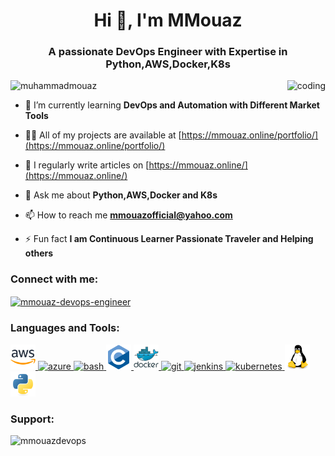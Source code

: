 <h1 align="center">Hi 👋, I'm MMouaz</h1>
<h3 align="center">A passionate DevOps Engineer with Expertise in Python,AWS,Docker,K8s</h3>
<img align="right" alt="coding"wodth="400" src="https://user-images.githubusercontent.com/74038190/264141683-8aa99f6c-267d-4977-9cd3-1a4c11675863.gif">
<p align="left"> <img src="https://komarev.com/ghpvc/?username=muhammadmouaz&label=Profile%20views&color=0e75b6&style=flat" alt="muhammadmouaz" /> </p>

- 🌱 I’m currently learning **DevOps and Automation with Different Market Tools**

- 👨‍💻 All of my projects are available at [https://mmouaz.online/portfolio/](https://mmouaz.online/portfolio/)

- 📝 I regularly write articles on [https://mmouaz.online/](https://mmouaz.online/)

- 💬 Ask me about **Python,AWS,Docker and K8s**

- 📫 How to reach me **mmouazofficial@yahoo.com**

- ⚡ Fun fact **I am Continuous Learner Passionate Traveler and Helping others**

<h3 align="left">Connect with me:</h3>
<p align="left">
<a href="https://linkedin.com/in/mmouaz-devops-engineer" target="blank"><img align="center" src="https://raw.githubusercontent.com/rahuldkjain/github-profile-readme-generator/master/src/images/icons/Social/linked-in-alt.svg" alt="mmouaz-devops-engineer" height="30" width="40" /></a>
</p>

<h3 align="left">Languages and Tools:</h3>
<p align="left"> <a href="https://aws.amazon.com" target="_blank" rel="noreferrer"> <img src="https://raw.githubusercontent.com/devicons/devicon/master/icons/amazonwebservices/amazonwebservices-original-wordmark.svg" alt="aws" width="40" height="40"/> </a> <a href="https://azure.microsoft.com/en-in/" target="_blank" rel="noreferrer"> <img src="https://www.vectorlogo.zone/logos/microsoft_azure/microsoft_azure-icon.svg" alt="azure" width="40" height="40"/> </a> <a href="https://www.gnu.org/software/bash/" target="_blank" rel="noreferrer"> <img src="https://www.vectorlogo.zone/logos/gnu_bash/gnu_bash-icon.svg" alt="bash" width="40" height="40"/> </a> <a href="https://www.cprogramming.com/" target="_blank" rel="noreferrer"> <img src="https://raw.githubusercontent.com/devicons/devicon/master/icons/c/c-original.svg" alt="c" width="40" height="40"/> </a> <a href="https://www.docker.com/" target="_blank" rel="noreferrer"> <img src="https://raw.githubusercontent.com/devicons/devicon/master/icons/docker/docker-original-wordmark.svg" alt="docker" width="40" height="40"/> </a> <a href="https://git-scm.com/" target="_blank" rel="noreferrer"> <img src="https://www.vectorlogo.zone/logos/git-scm/git-scm-icon.svg" alt="git" width="40" height="40"/> </a> <a href="https://www.jenkins.io" target="_blank" rel="noreferrer"> <img src="https://www.vectorlogo.zone/logos/jenkins/jenkins-icon.svg" alt="jenkins" width="40" height="40"/> </a> <a href="https://kubernetes.io" target="_blank" rel="noreferrer"> <img src="https://www.vectorlogo.zone/logos/kubernetes/kubernetes-icon.svg" alt="kubernetes" width="40" height="40"/> </a> <a href="https://www.linux.org/" target="_blank" rel="noreferrer"> <img src="https://raw.githubusercontent.com/devicons/devicon/master/icons/linux/linux-original.svg" alt="linux" width="40" height="40"/> </a> <a href="https://www.python.org" target="_blank" rel="noreferrer"> <img src="https://raw.githubusercontent.com/devicons/devicon/master/icons/python/python-original.svg" alt="python" width="40" height="40"/> </a> </p>

<h3 align="left">Support:</h3>
<p><a href="https://www.buymeacoffee.com/mmouazdevops"> <img align="left" src="https://cdn.buymeacoffee.com/buttons/v2/default-yellow.png" height="50" width="210" alt="mmouazdevops" /></a></p><br><br>
